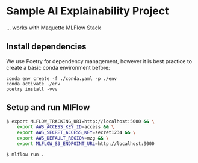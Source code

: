 # Sample AI Explainability Project

... works with Maquette MLFlow Stack

## Install dependencies
We use Poetry for dependency management, however it is best practice to create a basic conda environment before:
```
conda env create -f ./conda.yaml -p ./env
conda activate ./env
poetry install -vvv
```


## Setup and run MlFlow
```bash
$ export MLFLOW_TRACKING_URI=http://localhost:5000 && \
    export AWS_ACCESS_KEY_ID=access && \
    export AWS_SECRET_ACCESS_KEY=secret1234 && \
    export AWS_DEFAULT_REGION=mzg && \
    export MLFLOW_S3_ENDPOINT_URL=http://localhost:9000

$ mlflow run .
```
